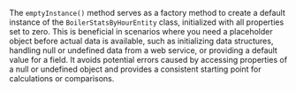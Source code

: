 The `emptyInstance()` method serves as a factory method to create a default instance of the `BoilerStatsByHourEntity` class, initialized with all properties set to zero. This is beneficial in scenarios where you need a placeholder object before actual data is available, such as initializing data structures, handling null or undefined data from a web service, or providing a default value for a field. It avoids potential errors caused by accessing properties of a null or undefined object and provides a consistent starting point for calculations or comparisons.